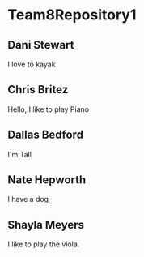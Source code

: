 # Team8Repository1

## Dani Stewart 

I love to kayak

## Chris Britez

Hello, I like to play Piano

## Dallas Bedford

I'm Tall

## Nate Hepworth

I have a dog

## Shayla Meyers

I like to play the viola.
